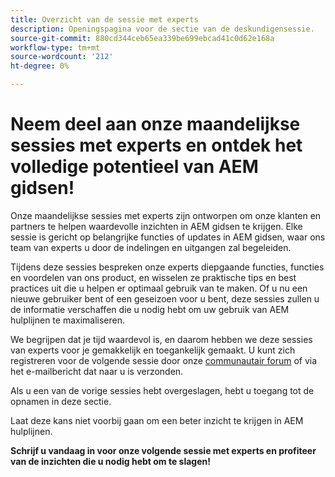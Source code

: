 ```yaml
---
title: Overzicht van de sessie met experts
description: Openingspagina voor de sectie van de deskundigensessie.
source-git-commit: 880cd344ceb65ea339be699ebcad41c0d62e168a
workflow-type: tm+mt
source-wordcount: '212'
ht-degree: 0%

---
```


# Neem deel aan onze maandelijkse sessies met experts en ontdek het volledige potentieel van AEM gidsen!

Onze maandelijkse sessies met experts zijn ontworpen om onze klanten en partners te helpen waardevolle inzichten in AEM gidsen te krijgen. Elke sessie is gericht op belangrijke functies of updates in AEM gidsen, waar ons team van experts u door de indelingen en uitgangen zal begeleiden.

Tijdens deze sessies bespreken onze experts diepgaande functies, functies en voordelen van ons product, en wisselen ze praktische tips en best practices uit die u helpen er optimaal gebruik van te maken. Of u nu een nieuwe gebruiker bent of een geseizoen voor u bent, deze sessies zullen u de informatie verschaffen die u nodig hebt om uw gebruik van AEM hulplijnen te maximaliseren.

We begrijpen dat je tijd waardevol is, en daarom hebben we deze sessies van experts voor je gemakkelijk en toegankelijk gemaakt. U kunt zich registreren voor de volgende sessie door onze [communautair forum](https://experienceleaguecommunities.adobe.com/t5/experience-manager-guides/ct-p/aem-xml-documentation) of via het e-mailbericht dat naar u is verzonden.

Als u een van de vorige sessies hebt overgeslagen, hebt u toegang tot de opnamen in deze sectie.

Laat deze kans niet voorbij gaan om een beter inzicht te krijgen in AEM hulplijnen.

**Schrijf u vandaag in voor onze volgende sessie met experts en profiteer van de inzichten die u nodig hebt om te slagen!**
